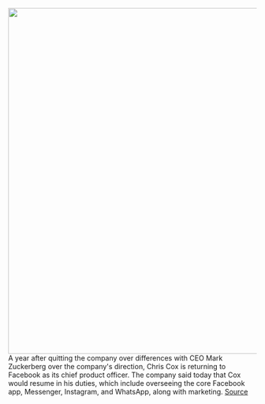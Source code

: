 <img src='https://cdn.vox-cdn.com/thumbor/LZ9EsRmIc9_TSjqXPbBG0ZItsks=/0x0:1020x680/1200x800/filters:focal(429x259:591x421)/cdn.vox-cdn.com/uploads/chorus_image/image/66923126/DSC02086.0.0.jpg' width='700px' /><br/>
A year after quitting the company over differences with CEO Mark Zuckerberg over the company's direction, Chris Cox is returning to Facebook as its chief product officer. The company said today that Cox would resume in his duties, which include overseeing the core Facebook app, Messenger, Instagram, and WhatsApp, along with marketing.
<a href='https://www.theverge.com/2020/6/11/21288127/facebook-chief-product-officer-chris-cox-return-ceo'> Source <a/>
